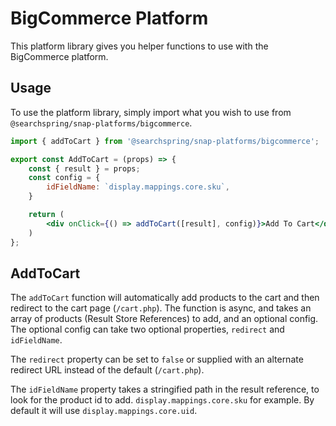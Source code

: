# BigCommerce Platform
This platform library gives you helper functions to use with the BigCommerce platform. 


## Usage 
To use the platform library, simply import what you wish to use from `@searchspring/snap-platforms/bigcommerce`.

```jsx
import { addToCart } from '@searchspring/snap-platforms/bigcommerce';

export const AddToCart = (props) => {
    const { result } = props;
    const config = {
        idFieldName: `display.mappings.core.sku`,
    }

    return (
        <div onClick={() => addToCart([result], config)}>Add To Cart</div>
    )
};
```

## AddToCart
The `addToCart` function will automatically add products to the cart and then redirect to the cart page (`/cart.php`). The function is async, and takes an array of products (Result Store References) to add, and an optional config. The optional config can take two optional properties, `redirect` and `idFieldName`. 

The `redirect` property can be set to `false` or supplied with an alternate redirect URL instead of the default (`/cart.php`). 

The `idFieldName` property takes a stringified path in the result reference, to look for the product id to add. `display.mappings.core.sku` for example. By default it will use `display.mappings.core.uid`.
